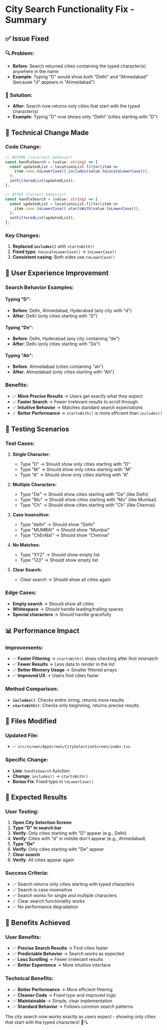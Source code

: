 # City Search Functionality Fix - Summary

## ✅ Issue Fixed

### **🔍 Problem:**
- **Before**: Search returned cities containing the typed character(s) anywhere in the name
- **Example**: Typing "D" would show both "Delhi" and "Ahmedabad" (because "d" appears in "Ahmedabad")

### **🎯 Solution:**
- **After**: Search now returns only cities that start with the typed character(s)
- **Example**: Typing "D" now shows only "Delhi" (cities starting with "D")

## 🔧 Technical Change Made

### **Code Change:**
```typescript
// BEFORE (incorrect behavior)
const handleSearch = (value: string) => {
  const updatedList = locationsList.filter(item =>
    item.name.toLowerCase().includes(value.toLocaleLowerCase()),
  );
  setFilteredList(updatedList);
};

// AFTER (correct behavior)
const handleSearch = (value: string) => {
  const updatedList = locationsList.filter(item =>
    item.name.toLowerCase().startsWith(value.toLowerCase()),
  );
  setFilteredList(updatedList);
};
```

### **Key Changes:**
1. **Replaced `includes()`** with `startsWith()`
2. **Fixed typo**: `toLocaleLowerCase()` → `toLowerCase()`
3. **Consistent casing**: Both sides use `toLowerCase()`

## 📱 User Experience Improvement

### **Search Behavior Examples:**

#### **Typing "D":**
- **Before**: Delhi, Ahmedabad, Hyderabad (any city with "d")
- **After**: Delhi (only cities starting with "D")

#### **Typing "De":**
- **Before**: Delhi, Hyderabad (any city containing "de")
- **After**: Delhi (only cities starting with "De")

#### **Typing "Ah":**
- **Before**: Ahmedabad (cities containing "ah")
- **After**: Ahmedabad (only cities starting with "Ah")

### **Benefits:**
- ✅ **More Precise Results** → Users get exactly what they expect
- ✅ **Faster Search** → Fewer irrelevant results to scroll through
- ✅ **Intuitive Behavior** → Matches standard search expectations
- ✅ **Better Performance** → `startsWith()` is more efficient than `includes()`

## 🧪 Testing Scenarios

### **Test Cases:**
1. **Single Character:**
   - Type "D" → Should show only cities starting with "D"
   - Type "M" → Should show only cities starting with "M"
   - Type "A" → Should show only cities starting with "A"

2. **Multiple Characters:**
   - Type "De" → Should show cities starting with "De" (like Delhi)
   - Type "Mu" → Should show cities starting with "Mu" (like Mumbai)
   - Type "Ch" → Should show cities starting with "Ch" (like Chennai)

3. **Case Insensitive:**
   - Type "delhi" → Should show "Delhi"
   - Type "MUMBAI" → Should show "Mumbai"
   - Type "ChEnNaI" → Should show "Chennai"

4. **No Matches:**
   - Type "XYZ" → Should show empty list
   - Type "123" → Should show empty list

5. **Clear Search:**
   - Clear search → Should show all cities again

### **Edge Cases:**
- **Empty search** → Should show all cities
- **Whitespace** → Should handle leading/trailing spaces
- **Special characters** → Should handle gracefully

## 📊 Performance Impact

### **Improvements:**
- ✅ **Faster Filtering** → `startsWith()` stops checking after first mismatch
- ✅ **Fewer Results** → Less data to render in the list
- ✅ **Better Memory Usage** → Smaller filtered arrays
- ✅ **Improved UX** → Users find cities faster

### **Method Comparison:**
- **`includes()`**: Checks entire string, returns more results
- **`startsWith()`**: Checks only beginning, returns precise results

## 📁 Files Modified

### **Updated File:**
- ✅ `src/screen/AppScreen/CitySelectionScreen/index.tsx`

### **Specific Change:**
- **Line**: `handleSearch` function
- **Change**: `includes()` → `startsWith()`
- **Bonus Fix**: Fixed typo in `toLowerCase()`

## 🎯 Expected Results

### **User Testing:**
1. **Open City Selection Screen**
2. **Type "D" in search bar**
3. **Verify**: Only cities starting with "D" appear (e.g., Delhi)
4. **Verify**: Cities with "d" in middle don't appear (e.g., Ahmedabad)
5. **Type "De"**
6. **Verify**: Only cities starting with "De" appear
7. **Clear search**
8. **Verify**: All cities appear again

### **Success Criteria:**
- ✅ Search returns only cities starting with typed characters
- ✅ Search is case-insensitive
- ✅ Search works for single and multiple characters
- ✅ Clear search functionality works
- ✅ No performance degradation

## 🚀 Benefits Achieved

### **User Benefits:**
- ✅ **Precise Search Results** → Find cities faster
- ✅ **Predictable Behavior** → Search works as expected
- ✅ **Less Scrolling** → Fewer irrelevant results
- ✅ **Better Experience** → More intuitive interface

### **Technical Benefits:**
- ✅ **Better Performance** → More efficient filtering
- ✅ **Cleaner Code** → Fixed typo and improved logic
- ✅ **Maintainable** → Simple, clear implementation
- ✅ **Standard Behavior** → Follows common search patterns

The city search now works exactly as users expect - showing only cities that start with the typed characters! 🎉🔍
